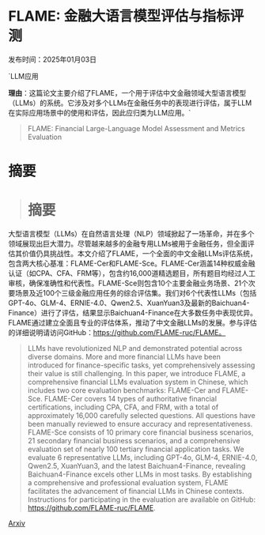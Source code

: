 # FLAME: 金融大语言模型评估与指标评测

发布时间：2025年01月03日

`LLM应用

**理由**：这篇论文主要介绍了FLAME，一个用于评估中文金融领域大型语言模型（LLMs）的系统。它涉及对多个LLMs在金融任务中的表现进行评估，属于LLM在实际应用场景中的使用和评估，因此应归类为LLM应用。`

> FLAME: Financial Large-Language Model Assessment and Metrics Evaluation

# 摘要

> # 摘要
大型语言模型（LLMs）在自然语言处理（NLP）领域掀起了一场革命，并在多个领域展现出巨大潜力。尽管越来越多的金融专用LLMs被用于金融任务，但全面评估其价值仍具挑战性。本文介绍了FLAME，一个全面的中文金融LLMs评估系统，包含两大核心基准：FLAME-Cer和FLAME-Sce。FLAME-Cer涵盖14种权威金融认证（如CPA、CFA、FRM等），包含约16,000道精选题目，所有题目均经过人工审核，确保准确性和代表性。FLAME-Sce则包含10个主要金融业务场景、21个次要场景及近100个三级金融应用任务的综合评估集。我们对6个代表性LLMs（包括GPT-4o、GLM-4、ERNIE-4.0、Qwen2.5、XuanYuan3及最新的Baichuan4-Finance）进行了评估，结果显示Baichuan4-Finance在大多数任务中表现优异。FLAME通过建立全面且专业的评估体系，推动了中文金融LLMs的发展。参与评估的详细说明请访问GitHub：https://github.com/FLAME-ruc/FLAME。

> LLMs have revolutionized NLP and demonstrated potential across diverse domains. More and more financial LLMs have been introduced for finance-specific tasks, yet comprehensively assessing their value is still challenging. In this paper, we introduce FLAME, a comprehensive financial LLMs evaluation system in Chinese, which includes two core evaluation benchmarks: FLAME-Cer and FLAME-Sce. FLAME-Cer covers 14 types of authoritative financial certifications, including CPA, CFA, and FRM, with a total of approximately 16,000 carefully selected questions. All questions have been manually reviewed to ensure accuracy and representativeness. FLAME-Sce consists of 10 primary core financial business scenarios, 21 secondary financial business scenarios, and a comprehensive evaluation set of nearly 100 tertiary financial application tasks. We evaluate 6 representative LLMs, including GPT-4o, GLM-4, ERNIE-4.0, Qwen2.5, XuanYuan3, and the latest Baichuan4-Finance, revealing Baichuan4-Finance excels other LLMs in most tasks. By establishing a comprehensive and professional evaluation system, FLAME facilitates the advancement of financial LLMs in Chinese contexts. Instructions for participating in the evaluation are available on GitHub: https://github.com/FLAME-ruc/FLAME.

[Arxiv](https://arxiv.org/abs/2501.06211)